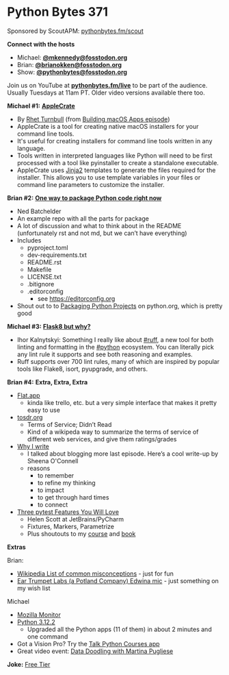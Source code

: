 # Python Bytes 371

Sponsored by ScoutAPM: [pythonbytes.fm/scout](https://pythonbytes.fm/scout)

**Connect with the hosts**

- Michael: [**@mkennedy@fosstodon.org**](https://fosstodon.org/@mkennedy)
- Brian: [**@brianokken@fosstodon.org**](https://fosstodon.org/@brianokken)
- Show: [**@pythonbytes@fosstodon.org**](https://fosstodon.org/@pythonbytes)

Join us on YouTube at [**pythonbytes.fm/live**](https://pythonbytes.fm/stream/live) to be part of the audience. Usually Tuesdays at 11am PT. Older video versions available there too.

**Michael #1:** [**AppleCrate**](https://fosstodon.org/@RhetTbull/111876913345192826)

- By [Rhet Turnbull](https://fosstodon.org/@RhetTbull/111876913345192826) (from [Building macOS Apps episode](https://talkpython.fm/episodes/show/383/textinator-and-building-macos-apps-with-python))
- AppleCrate is a tool for creating native macOS installers for your command line tools. 
- It's useful for creating installers for command line tools written in any language. 
- Tools written in interpreted languages like Python will need to be first processed with a tool like pyinstaller to create a standalone executable.
- AppleCrate uses [Jinja2](https://jinja.palletsprojects.com/en/3.0.x/) templates to generate the files required for the installer. This allows you to use template variables in your files or command line parameters to customize the installer. 

**Brian #2:** [**One way to package Python code right now**](https://nedbatchelder.com/blog/202402/one_way_to_package_python_code_right_now.html?utm_source=pocket_reader)

- Ned Batchelder
- An example repo with all the parts for package
- A lot of discussion and what to think about in the README (unfortunately rst and not md, but we can’t have everything)
- Includes
    - pyproject.toml
    - dev-requirements.txt
    - README.rst
    - Makefile
    - LICENSE.txt
    - .bitignore
    - .editorconfig
        - see https://editorconfig.org
- Shout out to to [Packaging Python Projects](https://packaging.python.org/en/latest/tutorials/packaging-projects/) on python.org, which is pretty good

**Michael #3:** [**Flask8 but why?**](https://fosstodon.org/@ihor/111456123685623940)

- Ihor Kalnytskyi: Something I really like about [#ruff](https://fosstodon.org/tags/ruff), a new tool for both linting and formatting in the [#python](https://fosstodon.org/tags/python) ecosystem. You can literally pick any lint rule it supports and see both reasoning and examples.
- Ruff supports over 700 lint rules, many of which are inspired by popular tools like Flake8, isort, pyupgrade, and others. 

**Brian #4:** **Extra, Extra, Extra**

- [Flat.app](https://flat.app/) 
    - kinda like trello, etc. but a very simple interface that makes it pretty easy to use
- [tosdr.org](https://tosdr.org/en/frontpage)
    - Terms of Service; Didn’t Read
    - Kind of a wikipeda way to summarize the terms of service of different web services, and give them ratings/grades
- [Why I write](https://www.sheenaoc.com/articles/2024-02-06-why-i-write)
    - I talked about blogging more last episode. Here’s a cool write-up by Sheena O'Connell
    - reasons
        - to remember
        - to refine my thinking
        - to impact
        - to get through hard times
        - to connect
- [Three pytest Features You Will Love](https://blog.jetbrains.com/pycharm/2024/02/pytest-features/)
    - Helen Scott at JetBrains/PyCharm
    - Fixtures, Markers, Parametrize
    - Plus shoutouts to my [course](https://courses.pythontest.com/p/complete-pytest-course) and [book](https://pythontest.com/pytest-book/)

**Extras** 

Brian:

- [Wikipedia List of common misconceptions](https://en.wikipedia.org/wiki/List_of_common_misconceptions) - just for fun
- [Ear Trumpet Labs (a Potland Company) Edwina mic](https://www.eartrumpetlabs.com/products/microphones/edwina) - just something on my wish list

Michael

- [Mozilla Monitor](https://monitor.mozilla.org/)
- [Python 3.12.2](https://docs.python.org/release/3.12.2/whatsnew/changelog.html#python-3-12-2)
    - Upgraded all the Python apps (11 of them) in about 2 minutes and one command
- Got a Vision Pro? Try the [Talk Python Courses app](https://training.talkpython.fm/apps)
- Great video event: [Data Doodling with Martina Pugliese](https://www.youtube.com/watch?v=KeegA_uzzSo)

**Joke:** [Free Tier](https://ifunny.co/picture/why-would-a-fly-land-on-something-like-this-rats-7NlBlVArA?s=cl)

